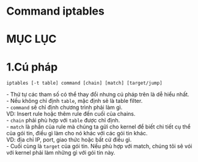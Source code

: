 # Command iptables


# MỤC LỤC


# 1.Cú pháp
```
iptables [-t table] command [chain] [match] [target/jump]
```

\- Thứ tự các tham số có thể thay đổi nhưng cú pháp trên là dễ hiểu nhất.  
\- Nếu không chỉ định `table`, mặc định sẽ là table filter.  
\- `command` sẽ chỉ định chương trình phải làm gì.  
VD: Insert rule hoặc thêm rule đến cuối của chains.  
\- `chain` phải phù hợp với `table` được chỉ định.  
\- `match` là phần của rule mà chúng ta gửi cho kernel để biết chi tiết cụ thể của gói tin, điều gì làm cho nó khác với các gói tin khác.  
VD: địa chỉ IP, port, giao thức hoặc bất cứ điều gì.  
\- Cuối cùng là `target` của gói tin. Nếu phù hợp với match, chúng tôi sẽ vói với kernel phải làm những gì với gói tin này.






















